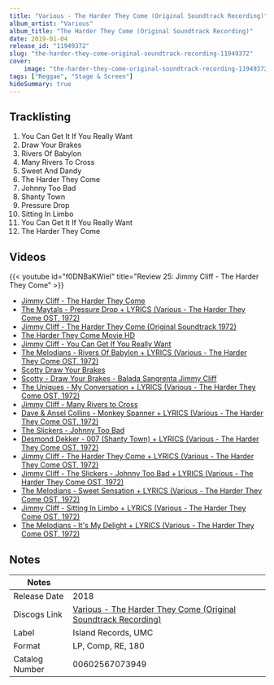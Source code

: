 ```yaml
---
title: "Various - The Harder They Come (Original Soundtrack Recording)"
album_artist: "Various"
album_title: "The Harder They Come (Original Soundtrack Recording)"
date: 2019-01-04
release_id: "11949372"
slug: "the-harder-they-come-original-soundtrack-recording-11949372"
cover:
    image: "the-harder-they-come-original-soundtrack-recording-11949372.jpg"
tags: ["Reggae", "Stage & Screen"]
hideSummary: true
---
```


## Tracklisting
1. You Can Get It If You Really Want
2. Draw Your Brakes
3. Rivers Of Babylon
4. Many Rivers To Cross
5. Sweet And Dandy
6. The Harder They Come
7. Johnny Too Bad
8. Shanty Town
9. Pressure Drop
10. Sitting In Limbo
11. You Can Get It If You Really Want
12. The Harder They Come

## Videos
{{< youtube id="f0DNBaKWieI" title="Review 25: Jimmy Cliff - The Harder They Come" >}}
- [Jimmy Cliff - The Harder They Come](https://www.youtube.com/watch?v=7Znh0OM9jiA)
- [The Maytals - Pressure Drop + LYRICS (Various - The Harder They Come OST, 1972)](https://www.youtube.com/watch?v=YgMoEMfKdDs)
- [Jimmy Cliff - The Harder They Come (Original Soundtrack 1972)](https://www.youtube.com/watch?v=StP9OX4bOgU)
- [The Harder They Come Movie HD](https://www.youtube.com/watch?v=j9U1zc8ys-Q)
- [Jimmy Cliff - You Can Get If You Really Want](https://www.youtube.com/watch?v=alJGnfiQ9iU)
- [The Melodians - Rivers Of Babylon + LYRICS (Various - The Harder They Come OST, 1972)](https://www.youtube.com/watch?v=GX5DPsw0Hy0)
- [Scotty   Draw Your Brakes](https://www.youtube.com/watch?v=pcGadadrPtk)
- [Scotty - Draw Your Brakes - Balada Sangrenta Jimmy Cliff](https://www.youtube.com/watch?v=m7KxOv1v7Bs)
- [The Uniques - My Conversation + LYRICS (Various - The Harder They Come OST, 1972)](https://www.youtube.com/watch?v=jSoRU_VxoPY)
- [Jimmy Cliff - Many Rivers to Cross](https://www.youtube.com/watch?v=7FhiM5gXRZM)
- [Dave & Ansel Collins - Monkey Spanner + LYRICS (Various - The Harder They Come OST, 1972)](https://www.youtube.com/watch?v=B3ZZOokFVEo)
- [The Slickers - Johnny Too Bad](https://www.youtube.com/watch?v=lRm7j2UL3YY)
- [Desmond Dekker - 007 (Shanty Town) + LYRICS (Various - The Harder They Come OST, 1972)](https://www.youtube.com/watch?v=DfV-PnmAGS0)
- [Jimmy Cliff - The Harder They Come + LYRICS (Various - The Harder They Come OST, 1972)](https://www.youtube.com/watch?v=3z8iuVzZSyE)
- [Jimmy Cliff - The Slickers - Johnny Too Bad + LYRICS (Various - The Harder They Come OST, 1972)](https://www.youtube.com/watch?v=hS2k85zW4WU)
- [The Melodians - Sweet Sensation + LYRICS (Various - The Harder They Come OST, 1972)](https://www.youtube.com/watch?v=pYsk6V6CJ9o)
- [Jimmy Cliff - Sitting In Limbo + LYRICS (Various - The Harder They Come OST, 1972)](https://www.youtube.com/watch?v=9r1Dwa3bou0)
- [The Melodians - It's My Delight + LYRICS (Various - The Harder They Come OST, 1972)](https://www.youtube.com/watch?v=fvMp6elDcOQ)

## Notes

| Notes          |             |
| ---------------| ----------- |
| Release Date   | 2018 |
| Discogs Link   | [Various - The Harder They Come (Original Soundtrack Recording)](https://www.discogs.com/release/11949372) |
| Label          | Island Records, UMC |
| Format         | LP, Comp, RE, 180 |
| Catalog Number | 00602567073949 |

